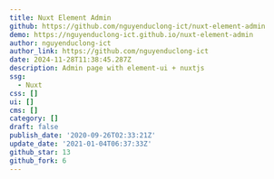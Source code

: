 ```yaml
---
title: Nuxt Element Admin
github: https://github.com/nguyenduclong-ict/nuxt-element-admin
demo: https://nguyenduclong-ict.github.io/nuxt-element-admin
author: nguyenduclong-ict
author_link: https://github.com/nguyenduclong-ict
date: 2024-11-28T11:38:45.287Z
description: Admin page with element-ui + nuxtjs
ssg:
  - Nuxt
css: []
ui: []
cms: []
category: []
draft: false
publish_date: '2020-09-26T02:33:21Z'
update_date: '2021-01-04T06:37:33Z'
github_star: 13
github_fork: 6
---
```

